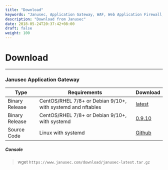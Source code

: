```yaml
---
title: "Download"
keywords: "Janusec, Application Gateway, WAF, Web Application Firewall, WebCruiser, Web Vulnerability Scanner"
description: "Download from Janusec"
date: 2018-05-24T20:37:42+08:00
draft: false
weight: 100
---
```


# Download
----

### Janusec Application Gateway  

| Type     | Requirements | Download |
|----------|--------------|----------|
|Binary Release | CentOS/RHEL 7/8+ or Debian 9/10+, with systemd and nftables | [latest](https://www.janusec.com/download/janusec-latest.tar.gz)    |
|Binary Release | CentOS/RHEL 7/8+ or Debian 9/10+, with systemd | [0.9.10](https://www.janusec.com/download/janusec-0.9.10.tar.gz)    |
|Source Code    | Linux with systemd                        | [Github](https://github.com/Janusec/janusec) |


##### Console  
> wget `https://www.janusec.com/download/janusec-latest.tar.gz`   


